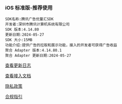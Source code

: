 ### iOS 标准版-推荐使用

```
SDK名称:腾讯广告优量汇SDK
开发者:深圳市腾讯计算机系统有限公司
SDK 版本:4.14.80
更新日期:2024-05-27
SDK 大小:15MB
功能介绍:提供广告的拉取和展示功能，接入的开发者可获得广告收益
聚合 Adapter 版本:4.14.80.1
聚合 Adapter 更新日期:2024-05-27
```

[查看更新日志](https://developers.adnet.qq.com/doc/ios/union/union_version)

[查看接入文档](https://developers.adnet.qq.com/doc/ios/guide)

[隐私政策](https://e.qq.com/dev/help_detail.html?cid=2005&pid=5983)

[合规指引](https://e.qq.com/dev/help_detail.html?cid=2004&pid=5795)
